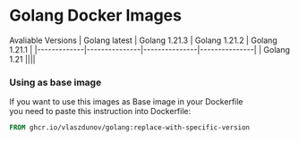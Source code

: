 # Golang Docker Images

Avaliable Versions
| Golang latest | Golang 1.21.3 | Golang 1.21.2 | Golang 1.21.1 |
|-------------|---------------|---------------|---------------|
| Golang 1.21 ||||


### Using as base image

If you want to use this images as Base image in your Dockerfile\
you need to paste this instruction into Dockerfile:

```Dockerfile
FROM ghcr.io/vlaszdunov/golang:replace-with-specific-version
```
